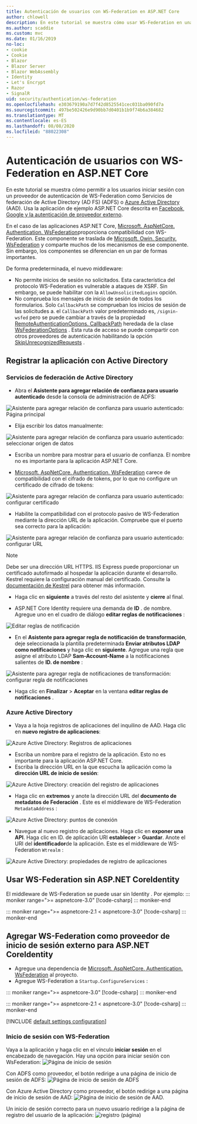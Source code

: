 ```yaml
---
title: Autenticación de usuarios con WS-Federation en ASP.NET Core
author: chlowell
description: En este tutorial se muestra cómo usar WS-Federation en una aplicación ASP.NET Core.
ms.author: scaddie
ms.custom: mvc
ms.date: 01/16/2019
no-loc:
- cookie
- Cookie
- Blazor
- Blazor Server
- Blazor WebAssembly
- Identity
- Let's Encrypt
- Razor
- SignalR
uid: security/authentication/ws-federation
ms.openlocfilehash: e303679190a7d7f42d8525541cec031ba090fd7a
ms.sourcegitcommit: 497be502426e9d90bb7d0401b1b9f74b6a384682
ms.translationtype: MT
ms.contentlocale: es-ES
ms.lasthandoff: 08/08/2020
ms.locfileid: "88022308"
---
```

# <a name="authenticate-users-with-ws-federation-in-aspnet-core"></a>Autenticación de usuarios con WS-Federation en ASP.NET Core

En este tutorial se muestra cómo permitir a los usuarios iniciar sesión con un proveedor de autenticación de WS-Federation como Servicios de federación de Active Directory (AD FS) (ADFS) o [Azure Active Directory](/azure/active-directory/) (AAD). Usa la aplicación de ejemplo ASP.NET Core descrita en [Facebook, Google y la autenticación de proveedor externo](xref:security/authentication/social/index).

En el caso de las aplicaciones ASP.NET Core, [Microsoft. AspNetCore. Authentication. WsFederation](https://www.nuget.org/packages/Microsoft.AspNetCore.Authentication.WsFederation)proporciona compatibilidad con WS-Federation. Este componente se traslada de [Microsoft. Owin. Security. WsFederation](https://www.nuget.org/packages/Microsoft.Owin.Security.WsFederation) y comparte muchos de los mecanismos de ese componente. Sin embargo, los componentes se diferencian en un par de formas importantes.

De forma predeterminada, el nuevo middleware:

* No permite inicios de sesión no solicitados. Esta característica del protocolo WS-Federation es vulnerable a ataques de XSRF. Sin embargo, se puede habilitar con la `AllowUnsolicitedLogins` opción.
* No comprueba los mensajes de inicio de sesión de todos los formularios. Solo `CallbackPath` se comprueban los inicios de sesión de las solicitudes a. el `CallbackPath` valor predeterminado es, `/signin-wsfed` pero se puede cambiar a través de la propiedad [RemoteAuthenticationOptions. CallbackPath](/dotnet/api/microsoft.aspnetcore.authentication.remoteauthenticationoptions.callbackpath) heredada de la clase [WsFederationOptions](/dotnet/api/microsoft.aspnetcore.authentication.wsfederation.wsfederationoptions) . Esta ruta de acceso se puede compartir con otros proveedores de autenticación habilitando la opción [SkipUnrecognizedRequests](/dotnet/api/microsoft.aspnetcore.authentication.wsfederation.wsfederationoptions.skipunrecognizedrequests) .

## <a name="register-the-app-with-active-directory"></a>Registrar la aplicación con Active Directory

### <a name="active-directory-federation-services"></a>Servicios de federación de Active Directory

* Abra el **Asistente para agregar relación de confianza para usuario autenticado** desde la consola de administración de ADFS:

![Asistente para agregar relación de confianza para usuario autenticado: Página principal](ws-federation/_static/AdfsAddTrust.png)

* Elija escribir los datos manualmente:

![Asistente para agregar relación de confianza para usuario autenticado: seleccionar origen de datos](ws-federation/_static/AdfsSelectDataSource.png)

* Escriba un nombre para mostrar para el usuario de confianza. El nombre no es importante para la aplicación ASP.NET Core.

* [Microsoft. AspNetCore. Authentication. WsFederation](https://www.nuget.org/packages/Microsoft.AspNetCore.Authentication.WsFederation) carece de compatibilidad con el cifrado de tokens, por lo que no configure un certificado de cifrado de tokens:

![Asistente para agregar relación de confianza para usuario autenticado: configurar certificado](ws-federation/_static/AdfsConfigureCert.png)

* Habilite la compatibilidad con el protocolo pasivo de WS-Federation mediante la dirección URL de la aplicación. Compruebe que el puerto sea correcto para la aplicación:

![Asistente para agregar relación de confianza para usuario autenticado: configurar URL](ws-federation/_static/AdfsConfigureUrl.png)

> [!NOTE]
> Debe ser una dirección URL HTTPS. IIS Express puede proporcionar un certificado autofirmado al hospedar la aplicación durante el desarrollo. Kestrel requiere la configuración manual del certificado. Consulte la [documentación de Kestrel](xref:fundamentals/servers/kestrel) para obtener más información.

* Haga clic en **siguiente** a través del resto del asistente y **cierre** al final.

* ASP.NET Core Identity requiere una demanda de **ID** . de nombre. Agregue uno en el cuadro de diálogo **editar reglas de notificaciones** :

![Editar reglas de notificación](ws-federation/_static/EditClaimRules.png)

* En el **Asistente para agregar regla de notificación de transformación**, deje seleccionada la plantilla predeterminada **Enviar atributos LDAP como notificaciones** y haga clic en **siguiente**. Agregue una regla que asigne el atributo LDAP **Sam-Account-Name** a la notificaciones salientes de **ID. de nombre** :

![Asistente para agregar regla de notificaciones de transformación: configurar regla de notificaciones](ws-federation/_static/AddTransformClaimRule.png)

* Haga clic en **Finalizar**  >  **Aceptar** en la ventana **editar reglas de notificaciones** .

### <a name="azure-active-directory"></a>Azure Active Directory

* Vaya a la hoja registros de aplicaciones del inquilino de AAD. Haga clic en **nuevo registro de aplicaciones**:

![Azure Active Directory: Registros de aplicaciones](ws-federation/_static/AadNewAppRegistration.png)

* Escriba un nombre para el registro de la aplicación. Esto no es importante para la aplicación ASP.NET Core.
* Escriba la dirección URL en la que escucha la aplicación como la **dirección URL de inicio de sesión**:

![Azure Active Directory: creación del registro de aplicaciones](ws-federation/_static/AadCreateAppRegistration.png)

* Haga clic en **extremos** y anote la dirección URL del **documento de metadatos de Federación** . Este es el middleware de WS-Federation `MetadataAddress` :

![Azure Active Directory: puntos de conexión](ws-federation/_static/AadFederationMetadataDocument.png)

* Navegue al nuevo registro de aplicaciones. Haga clic en **exponer una API**. Haga clic en ID. de aplicación URI **establecer**  >  **Guardar**. Anote el URI del **identificador**de la aplicación. Este es el middleware de WS-Federation `Wtrealm` :

![Azure Active Directory: propiedades de registro de aplicaciones](ws-federation/_static/AadAppIdUri.png)

## <a name="use-ws-federation-without-aspnet-core-no-locidentity"></a>Usar WS-Federation sin ASP.NET CoreIdentity

El middleware de WS-Federation se puede usar sin Identity . Por ejemplo:
::: moniker range=">= aspnetcore-3.0"
[!code-csharp[](ws-federation/samples/StartupNon31.cs?name=snippet)]
::: moniker-end

::: moniker range=">= aspnetcore-2.1 < aspnetcore-3.0"
[!code-csharp[](ws-federation/samples/StartupNon21.cs?name=snippet)]
::: moniker-end

## <a name="add-ws-federation-as-an-external-login-provider-for-aspnet-core-no-locidentity"></a>Agregar WS-Federation como proveedor de inicio de sesión externo para ASP.NET CoreIdentity

* Agregue una dependencia de [Microsoft. AspNetCore. Authentication. WsFederation](https://www.nuget.org/packages/Microsoft.AspNetCore.Authentication.WsFederation) al proyecto.
* Agregue WS-Federation a `Startup.ConfigureServices` :

::: moniker range=">= aspnetcore-3.0"
[!code-csharp[](ws-federation/samples/Startup31.cs?name=snippet)]
::: moniker-end

::: moniker range=">= aspnetcore-2.1 < aspnetcore-3.0"
[!code-csharp[](ws-federation/samples/Startup21.cs?name=snippet)]
::: moniker-end

[!INCLUDE [default settings configuration](social/includes/default-settings.md)]

### <a name="log-in-with-ws-federation"></a>Inicio de sesión con WS-Federation

Vaya a la aplicación y haga clic en el vínculo **iniciar sesión** en el encabezado de navegación. Hay una opción para iniciar sesión con WsFederation: ![ Página de inicio de sesión](ws-federation/_static/WsFederationButton.png)

Con ADFS como proveedor, el botón redirige a una página de inicio de sesión de ADFS: ![ Página de inicio de sesión de ADFS](ws-federation/_static/AdfsLoginPage.png)

Con Azure Active Directory como proveedor, el botón redirige a una página de inicio de sesión de AAD: ![ Página de inicio de sesión de AAD.](ws-federation/_static/AadSignIn.png)

Un inicio de sesión correcto para un nuevo usuario redirige a la página de registro del usuario de la aplicación: ![ registro (página)](ws-federation/_static/Register.png)
